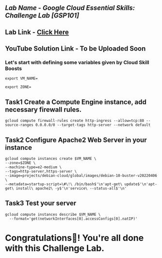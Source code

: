## *Lab Name* - *Google Cloud Essential Skills: Challenge Lab [GSP101]*

## Lab Link - [Click Here](https://www.cloudskillsboost.google/focuses/1734?parent=catalog)

## YouTube Solution Link - To be Uploaded Soon


### Let's start with defining some variables given by Cloud Skill Boosts

```
export VM_NAME=
```

```
export ZONE=
```

## Task1 Create a Compute Engine instance, add necessary firewall rules.

```
gcloud compute firewall-rules create http-ingress --allow=tcp:80 --source-ranges 0.0.0.0/0 --target-tags http-server --network default
```

## Task2 Configure Apache2 Web Server in your instance

```
gcloud compute instances create $VM_NAME \
--zone=$ZONE \
--machine-type=e2-medium \
--tags=http-server,https-server \
--image=projects/debian-cloud/global/images/debian-10-buster-v20220406 \
--metadata=startup-script=\#\!\ /bin/bash$'\n'apt-get\ update$'\n'apt-get\ install\ apache2\ -y$'\n'service\ --status-all$'\n' 
```

## Task3 Test your server

```
gcloud compute instances describe $VM_NAME \
  --format='get(networkInterfaces[0].accessConfigs[0].natIP)'
```

# Congratulations🎉! You're all done with this Challenge Lab.